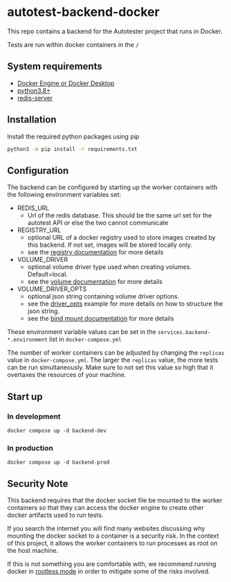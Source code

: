 # autotest-backend-docker

This repo contains a backend for the Autotester project that runs in Docker.

Tests are run within docker containers in the `/`



## System requirements

- [Docker Engine or Docker Desktop](https://docs.docker.com/)
- [python3.8+](https://www.python.org/)
- [redis-server](https://redis.io/)

## Installation

Install the required python packages using pip

```sh
python3 -m pip install -r requirements.txt
```

## Configuration

The backend can be configured by starting up the worker containers with the following environment variables set:

- REDIS_URL
  - Url of the redis database. This should be the same url set for the autotest API or else the two cannot communicate
- REGISTRY_URL
  - optional URL of a docker registry used to store images created by this backend. If not set, images will be stored locally only.
  - see the [registry documentation](https://docs.docker.com/registry/) for more details
- VOLUME_DRIVER
  - optional volume driver type used when creating volumes. Default=local.
  - see the [volume documentation](https://docs.docker.com/storage/volumes/) for more details
- VOLUME_DRIVER_OPTS
  - optional json string containing volume driver options.
  - see the [driver_opts](https://docker-py.readthedocs.io/en/stable/volumes.html#docker.models.volumes.VolumeCollection.create) example for more details on how to structure the json string.
  - see the [bind mount documentation](https://docs.docker.com/storage/bind-mounts/) for more details

These environment variable values can be set in the `services.backend-*.environment` list in `docker-compose.yml` 

The number of worker containers can be adjusted by changing the `replicas` value in `docker-compose.yml`. The larger the
`replicas` value, the more tests can be run simultaneously. Make sure to not set this value so high that it overtaxes
the resources of your machine.

## Start up

### In development

```shell
docker compose up -d backend-dev
```

### In production

```shell
docker compose up -d backend-prod
```

## Security Note

This backend requires that the docker socket file be mounted to the worker containers so that they can access the docker
engine to create other docker artifacts used to run tests. 

If you search the internet you will find many websites discussing why mounting the docker socket to a container is a 
security risk. In the context of this project, it allows the worker containers to run processes as root on the host machine. 

If this is not something you are comfortable with, we recommend running docker in [rootless mode](https://docs.docker.com/engine/security/rootless/)
in order to mitigate some of the risks involved. 
